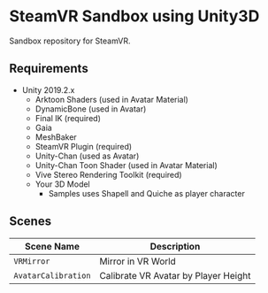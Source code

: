 # SteamVR Sandbox using Unity3D

Sandbox repository for SteamVR.

## Requirements

- Unity 2019.2.x
  - Arktoon Shaders (used in Avatar Material)
  - DynamicBone (used in Avatar)
  - Final IK (required)
  - Gaia
  - MeshBaker
  - SteamVR Plugin (required)
  - Unity-Chan (used as Avatar)
  - Unity-Chan Toon Shader (used in Avatar Material)
  - Vive Stereo Rendering Toolkit (required)
  - Your 3D Model 
    - Samples uses Shapell and Quiche as player character

## Scenes

| Scene Name          | Description                          |
| ------------------- | ------------------------------------ |
| `VRMirror`          | Mirror in VR World                   |
| `AvatarCalibration` | Calibrate VR Avatar by Player Height |
